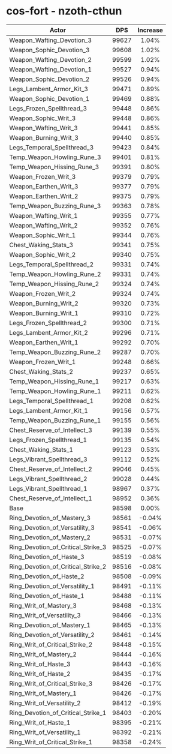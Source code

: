 # cos-fort - nzoth-cthun
| Actor | DPS | Increase |
|---|:---:|:---:|
|Weapon_Wafting_Devotion_3|99627|1.04%|
|Weapon_Sophic_Devotion_3|99608|1.02%|
|Weapon_Wafting_Devotion_2|99599|1.02%|
|Weapon_Wafting_Devotion_1|99527|0.94%|
|Weapon_Sophic_Devotion_2|99526|0.94%|
|Legs_Lambent_Armor_Kit_3|99471|0.89%|
|Weapon_Sophic_Devotion_1|99469|0.88%|
|Legs_Frozen_Spellthread_3|99448|0.86%|
|Weapon_Sophic_Writ_3|99448|0.86%|
|Weapon_Wafting_Writ_3|99441|0.85%|
|Weapon_Burning_Writ_3|99440|0.85%|
|Legs_Temporal_Spellthread_3|99423|0.84%|
|Temp_Weapon_Howling_Rune_3|99401|0.81%|
|Temp_Weapon_Hissing_Rune_3|99391|0.80%|
|Weapon_Frozen_Writ_3|99379|0.79%|
|Weapon_Earthen_Writ_3|99377|0.79%|
|Weapon_Earthen_Writ_2|99375|0.79%|
|Temp_Weapon_Buzzing_Rune_3|99363|0.78%|
|Weapon_Wafting_Writ_1|99355|0.77%|
|Weapon_Wafting_Writ_2|99352|0.76%|
|Weapon_Sophic_Writ_1|99344|0.76%|
|Chest_Waking_Stats_3|99341|0.75%|
|Weapon_Sophic_Writ_2|99340|0.75%|
|Legs_Temporal_Spellthread_2|99331|0.74%|
|Temp_Weapon_Howling_Rune_2|99331|0.74%|
|Temp_Weapon_Hissing_Rune_2|99324|0.74%|
|Weapon_Frozen_Writ_2|99324|0.74%|
|Weapon_Burning_Writ_2|99320|0.73%|
|Weapon_Burning_Writ_1|99310|0.72%|
|Legs_Frozen_Spellthread_2|99300|0.71%|
|Legs_Lambent_Armor_Kit_2|99296|0.71%|
|Weapon_Earthen_Writ_1|99292|0.70%|
|Temp_Weapon_Buzzing_Rune_2|99287|0.70%|
|Weapon_Frozen_Writ_1|99248|0.66%|
|Chest_Waking_Stats_2|99237|0.65%|
|Temp_Weapon_Hissing_Rune_1|99217|0.63%|
|Temp_Weapon_Howling_Rune_1|99211|0.62%|
|Legs_Temporal_Spellthread_1|99208|0.62%|
|Legs_Lambent_Armor_Kit_1|99156|0.57%|
|Temp_Weapon_Buzzing_Rune_1|99155|0.56%|
|Chest_Reserve_of_Intellect_3|99139|0.55%|
|Legs_Frozen_Spellthread_1|99135|0.54%|
|Chest_Waking_Stats_1|99123|0.53%|
|Legs_Vibrant_Spellthread_3|99112|0.52%|
|Chest_Reserve_of_Intellect_2|99046|0.45%|
|Legs_Vibrant_Spellthread_2|99028|0.44%|
|Legs_Vibrant_Spellthread_1|98967|0.37%|
|Chest_Reserve_of_Intellect_1|98952|0.36%|
|Base|98598|0.00%|
|Ring_Devotion_of_Mastery_3|98561|-0.04%|
|Ring_Devotion_of_Versatility_3|98541|-0.06%|
|Ring_Devotion_of_Mastery_2|98531|-0.07%|
|Ring_Devotion_of_Critical_Strike_3|98525|-0.07%|
|Ring_Devotion_of_Haste_3|98519|-0.08%|
|Ring_Devotion_of_Critical_Strike_2|98516|-0.08%|
|Ring_Devotion_of_Haste_2|98508|-0.09%|
|Ring_Devotion_of_Versatility_1|98491|-0.11%|
|Ring_Devotion_of_Haste_1|98488|-0.11%|
|Ring_Writ_of_Mastery_3|98468|-0.13%|
|Ring_Writ_of_Versatility_3|98466|-0.13%|
|Ring_Devotion_of_Mastery_1|98465|-0.13%|
|Ring_Devotion_of_Versatility_2|98461|-0.14%|
|Ring_Writ_of_Critical_Strike_2|98448|-0.15%|
|Ring_Writ_of_Mastery_2|98444|-0.16%|
|Ring_Writ_of_Haste_3|98443|-0.16%|
|Ring_Writ_of_Haste_2|98435|-0.17%|
|Ring_Writ_of_Critical_Strike_3|98426|-0.17%|
|Ring_Writ_of_Mastery_1|98426|-0.17%|
|Ring_Writ_of_Versatility_2|98412|-0.19%|
|Ring_Devotion_of_Critical_Strike_1|98403|-0.20%|
|Ring_Writ_of_Haste_1|98395|-0.21%|
|Ring_Writ_of_Versatility_1|98392|-0.21%|
|Ring_Writ_of_Critical_Strike_1|98358|-0.24%|
